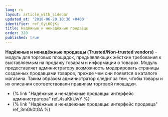 ```yaml
---
lang: ru
layout: article_with_sidebar
updated_at: '2018-06-20 10:36 +0400'
identifier: ref_6yi6OjKi
title: Надёжные и ненадёжные продавцы
order: 320
published: true
---
```

**Надёжные и ненадёжные продавцы (Trusted/Non-trusted vendors)** - модуль для торговых площадок, предъявляющих жёсткие требования к выставляемым на продажу товарам и информации о товарах. Модуль предоставляет администратору возможность модерировать страницы созданных продавцами товаров, прежде чем они появятся в каталоге магазина. Таким образом администратор следит за тем, чтобы товары и их описания соответствовали правилам торговой площадки.

   * {% link "Надёжные и ненадёжные продавцы: интерфейс администратора" ref_4suKkUwY %}
   * {% link "Надёжные и ненадёжные продавцы: интерфейс продавца" ref_3mGk0tGA %}
